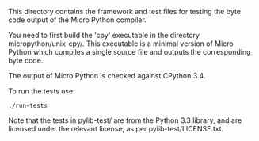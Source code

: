 This directory contains the framework and test files for testing the byte code
output of the Micro Python compiler.

You need to first build the 'cpy' executable in the directory micropython/unix-cpy/.
This executable is a minimal version of Micro Python which compiles a single source
file and outputs the corresponding byte code.

The output of Micro Python is checked against CPython 3.4.

To run the tests use:

    ./run-tests

Note that the tests in pylib-test/ are from the Python 3.3 library, and are licensed
under the relevant license, as per pylib-test/LICENSE.txt.
